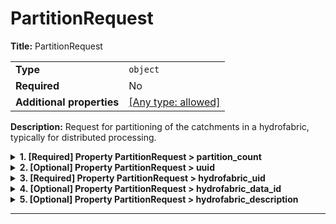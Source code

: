 # PartitionRequest

**Title:** PartitionRequest

|                           |                                                                           |
| ------------------------- | ------------------------------------------------------------------------- |
| **Type**                  | `object`                                                                  |
| **Required**              | No                                                                        |
| **Additional properties** | [[Any type: allowed]](# "Additional Properties of any type are allowed.") |

**Description:** Request for partitioning of the catchments in a hydrofabric, typically for distributed processing.

<details>
<summary><strong> <a name="partition_count"></a>1. [Required] Property PartitionRequest > partition_count</strong>

</summary>
<blockquote>

**Title:** Partition Count

|              |           |
| ------------ | --------- |
| **Type**     | `integer` |
| **Required** | Yes       |

</blockquote>
</details>

<details>
<summary><strong> <a name="uuid"></a>2. [Optional] Property PartitionRequest > uuid</strong>

</summary>
<blockquote>

**Title:** Uuid

|              |          |
| ------------ | -------- |
| **Type**     | `string` |
| **Required** | No       |

**Description:** Get (as a string) the UUID for this instance.

</blockquote>
</details>

<details>
<summary><strong> <a name="hydrofabric_uid"></a>3. [Required] Property PartitionRequest > hydrofabric_uid</strong>

</summary>
<blockquote>

**Title:** Hydrofabric Uid

|              |          |
| ------------ | -------- |
| **Type**     | `string` |
| **Required** | Yes      |

**Description:** The unique identifier for the hydrofabric that is to be partitioned.

</blockquote>
</details>

<details>
<summary><strong> <a name="hydrofabric_data_id"></a>4. [Optional] Property PartitionRequest > hydrofabric_data_id</strong>

</summary>
<blockquote>

**Title:** Hydrofabric Data Id

|              |          |
| ------------ | -------- |
| **Type**     | `string` |
| **Required** | No       |

**Description:** When known, the 'data_id' for the dataset containing the associated hydrofabric.

</blockquote>
</details>

<details>
<summary><strong> <a name="hydrofabric_description"></a>5. [Optional] Property PartitionRequest > hydrofabric_description</strong>

</summary>
<blockquote>

**Title:** Hydrofabric Description

|              |          |
| ------------ | -------- |
| **Type**     | `string` |
| **Required** | No       |

**Description:** The optional description or name of the hydrofabric that is to be partitioned.

</blockquote>
</details>

----------------------------------------------------------------------------------------------------------------------------
